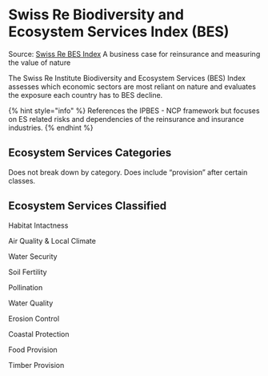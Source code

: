 # Swiss Re Biodiversity and Ecosystem Services Index (BES)

Source: [Swiss Re BES Index](https://www.swissre.com/institute/research/topics-and-risk-dialogues/climate-and-natural-catastrophe-risk/expertise-publication-biodiversity-and-ecosystems-services.html#/) A business case for reinsurance and measuring the value of nature

The Swiss Re Institute Biodiversity and Ecosystem Services (BES) Index assesses which economic sectors are most reliant on nature and evaluates the exposure each country has to BES decline.

{% hint style="info" %}
References the IPBES - NCP framework but focuses on ES related risks and dependencies of the reinsurance and insurance industries.
{% endhint %}

## Ecosystem Services Categories

Does not break down by category.  Does include “provision” after certain classes.

## Ecosystem Services Classified

Habitat Intactness

Air Quality & Local Climate

Water Security

Soil Fertility&#x20;

Pollination

Water Quality

Erosion Control

Coastal Protection

Food Provision

Timber Provision
